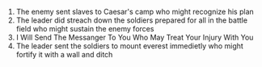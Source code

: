 1. The enemy sent slaves to Caesar's camp who might recognize his plan 
2. The leader did streach down the soldiers prepared for all in the battle field who might sustain the enemy forces
3. I Will Send The Messanger To You Who May Treat Your Injury With You
4. The leader sent the soldiers to mount everest immedietly who might fortify it with a wall and ditch
